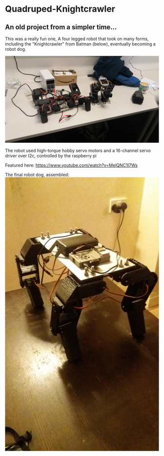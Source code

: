 # Quadruped-Knightcrawler

## An old project from a simpler time...

This was a really fun one, A four legged robot that took on many forms, including the "Knightcrawler" from Batman (below), eventually becoming a robot dog.


![Image 1](https://github.com/robosam2003/Quadruped-Knightcrawler/blob/master/resources/20191130_163711.jpg)



The robot used high-torque hobby servo motors and a 16-channel servo driver over I2c, controlled by the raspberry pi


Featured here: https://www.youtube.com/watch?v=MelQNC1I7Ws



The final robot dog, assembled:
![Final Robot Dog](https://github.com/robosam2003/Quadruped-Knightcrawler/blob/master/resources/20200124_222202.jpg)

